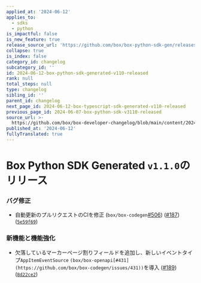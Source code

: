 ```yaml
---
applied_at: '2024-06-12'
applies_to:
  - sdks
  - python
is_impactful: false
is_new_feature: true
release_source_url: 'https://github.com/box/box-python-sdk-gen/releases/tag/v1.1.0'
collapse: true
is_index: false
category_id: changelog
subcategory_id: ''
id: 2024-06-12-box-python-sdk-generated-v110-released
rank: null
total_steps: null
type: changelog
sibling_id: ''
parent_id: changelog
next_page_id: 2024-06-12-box-typescript-sdk-generated-v110-released
previous_page_id: 2024-06-07-box-python-sdk-v3110-released
source_url: >-
  https://github.com/box/box-developer-changelog/blob/main/content/2024/06-12-box-python-sdk-generated-v110-released.md
published_at: '2024-06-12'
fullyTranslated: true
---
```

# Box Python SDK Generated `v1.1.0`のリリース

### バグ修正

* 自動更新のプルリクエストのCIを修正 (`box/box-codegen`[#506][1]) ([#187][2]) ([`5e59f69`][3])

### 新機能と機能強化

* 欠落しているマーカーページ割りフィールドを追加し、新しいイベントタイプ`AppItemEventSource` `(box/box-openapi[#431](https://github.com/box/box-codegen/issues/431))`を導入 ([#189][4]) ([`8d22ce2`][5])

[1]: https://github.com/box/box-codegen/issues/506

[2]: https://github.com/box/box-codegen/issues/187

[3]: https://github.com/box/box-codegen/commit/5e59f69591e01cd2caf0033e0023061093989aa5

[4]: https://github.com/box/box-codegen/issues/189

[5]: https://github.com/box/box-codegen/commit/8d22ce20d57f4b5dcb5b344ff6bfc67bcaa3568d
